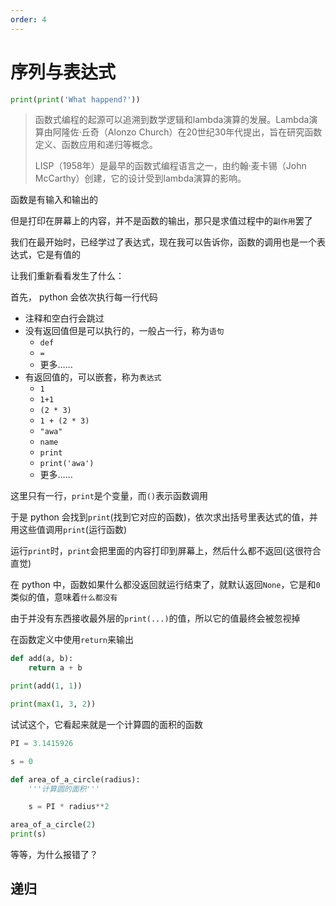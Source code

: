 ```yaml
---
order: 4
---
```

# 序列与表达式

```py edit env="test" target="intro"
print(print('What happend?'))
```
<div id="intro"></div>

<AnswerChecker target="intro">

> 函数式编程的起源可以追溯到数学逻辑和lambda演算的发展。Lambda演算由阿隆佐·丘奇（Alonzo Church）在20世纪30年代提出，旨在研究函数定义、函数应用和递归等概念。
>
> LISP（1958年）是最早的函数式编程语言之一，由约翰·麦卡锡（John McCarthy）创建，它的设计受到lambda演算的影响。

函数是有输入和输出的

但是打印在屏幕上的内容，并不是函数的输出，那只是求值过程中的`副作用`罢了

我们在最开始时，已经学过了表达式，现在我可以告诉你，函数的调用也是一个表达式，它是有值的

</AnswerChecker>

让我们重新看看发生了什么：

首先， python 会依次执行每一行代码

- 注释和空白行会跳过
- 没有返回值但是可以执行的，一般占一行，称为`语句`
  - `def`
  - `=`
  - 更多……
- 有返回值的，可以嵌套，称为`表达式`
  - `1`
  - `1+1`
  - `(2 * 3)`
  - `1 + (2 * 3)`
  - `"awa"`
  - `name`
  - `print`
  - `print('awa')`
  - 更多……

这里只有一行，`print`是个变量，而`()`表示函数调用

于是 python 会找到`print`(找到它对应的函数)，依次求出括号里表达式的值，并用这些值调用`print`(运行函数)

运行`print`时，`print`会把里面的内容打印到屏幕上，然后什么都不返回(这很符合直觉)

在 python 中，函数如果什么都没返回就运行结束了，就默认返回`None`，它是和`0`类似的值，意味着`什么都没有`

由于并没有东西接收最外层的`print(...)`的值，所以它的值最终会被忽视掉



在函数定义中使用`return`来输出

```py edit env="test"
def add(a, b):
    return a + b

print(add(1, 1))
```



```py edit env="test"
print(max(1, 3, 2))
```


试试这个，它看起来就是一个计算圆的面积的函数

```py edit env="test"
PI = 3.1415926

s = 0

def area_of_a_circle(radius):
    '''计算圆的面积'''

    s = PI * radius**2

area_of_a_circle(2)
print(s)
```

等等，为什么报错了？



## 递归